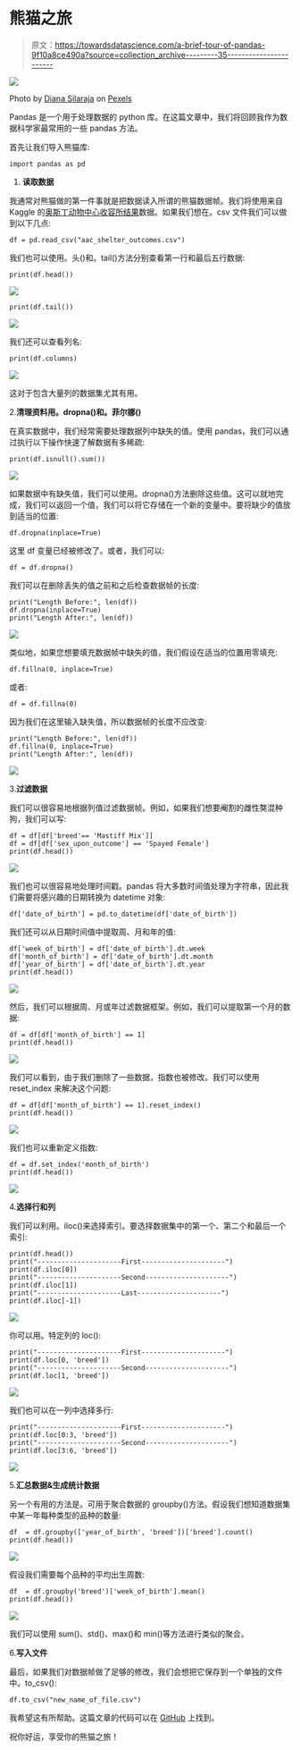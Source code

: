 # 熊猫之旅

> 原文：<https://towardsdatascience.com/a-brief-tour-of-pandas-9f10a8ce490a?source=collection_archive---------35----------------------->

![](img/8be6f764e2a4344bf19a4cf211932f73.png)

Photo by [Diana Silaraja](https://www.pexels.com/@diana-silaraja-794257) on [Pexels](https://www.pexels.com/photo/photo-of-panda-and-cub-playing-1661535/)

Pandas 是一个用于处理数据的 python 库。在这篇文章中，我们将回顾我作为数据科学家最常用的一些 pandas 方法。

首先让我们导入熊猫库:

```
import pandas as pd 
```

1.  **读取数据**

我通常对熊猫做的第一件事就是把数据读入所谓的熊猫数据帧。我们将使用来自 Kaggle 的[奥斯丁动物中心收容所结果](https://www.kaggle.com/aaronschlegel/austin-animal-center-shelter-outcomes-and)数据。如果我们想在。csv 文件我们可以做到以下几点:

```
df = pd.read_csv("aac_shelter_outcomes.csv")
```

我们也可以使用。头()和。tail()方法分别查看第一行和最后五行数据:

```
print(df.head()) 
```

![](img/efa798ea065d1e31fd5627b57f429b22.png)

```
print(df.tail())
```

![](img/be702e168c24358500a1530b1532ed73.png)

我们还可以查看列名:

```
print(df.columns)
```

![](img/04afca5278a3d75122befba299f296ba.png)

这对于包含大量列的数据集尤其有用。

2.**清理资料用。dropna()和。菲尔娜()**

在真实数据中，我们经常需要处理数据列中缺失的值。使用 pandas，我们可以通过执行以下操作快速了解数据有多稀疏:

```
print(df.isnull().sum())
```

![](img/cc054374b37fef627e33c6e1896f9074.png)

如果数据中有缺失值，我们可以使用。dropna()方法删除这些值。这可以就地完成，我们可以返回一个值，我们可以将它存储在一个新的变量中。要将缺少的值放到适当的位置:

```
df.dropna(inplace=True)
```

这里 df 变量已经被修改了。或者，我们可以:

```
df = df.dropna()
```

我们可以在删除丢失的值之前和之后检查数据帧的长度:

```
print("Length Before:", len(df))
df.dropna(inplace=True)
print("Length After:", len(df))
```

![](img/2c89c50a5429880ebf74720c827d7a07.png)

类似地，如果您想要填充数据帧中缺失的值，我们假设在适当的位置用零填充:

```
df.fillna(0, inplace=True)
```

或者:

```
df = df.fillna(0)
```

因为我们在这里输入缺失值，所以数据帧的长度不应改变:

```
print("Length Before:", len(df))
df.fillna(0, inplace=True)
print("Length After:", len(df))
```

![](img/4cd0636a2368cdba9f0ea30f4f69b3e9.png)

3.**过滤数据**

我们可以很容易地根据列值过滤数据帧。例如，如果我们想要阉割的雌性獒混种狗，我们可以写:

```
df = df[df['breed'== 'Mastiff Mix']]
df = df[df['sex_upon_outcome'] == 'Spayed Female']
print(df.head())
```

![](img/e367a24807cf0b57603d212da1c0a641.png)

我们也可以很容易地处理时间戳。pandas 将大多数时间值处理为字符串，因此我们需要将感兴趣的日期转换为 datetime 对象:

```
df['date_of_birth'] = pd.to_datetime(df['date_of_birth']) 
```

我们还可以从日期时间值中提取周、月和年的值:

```
df['week_of_birth'] = df['date_of_birth'].dt.week
df['month_of_birth'] = df['date_of_birth'].dt.month
df['year_of_birth'] = df['date_of_birth'].dt.year
print(df.head())
```

![](img/5d6d284d2c90941af6ae1d2f59a4cd11.png)

然后，我们可以根据周、月或年过滤数据框架。例如，我们可以提取第一个月的数据:

```
df = df[df['month_of_birth'] == 1]
print(df.head())
```

![](img/4e4c099acd0ae1bc4c7cd728b55bb8e8.png)

我们可以看到，由于我们删除了一些数据，指数也被修改。我们可以使用 reset_index 来解决这个问题:

```
df = df[df['month_of_birth'] == 1].reset_index()
print(df.head())
```

![](img/f94298786a581908c084af6db303aa38.png)

我们也可以重新定义指数:

```
df = df.set_index('month_of_birth')
print(df.head())
```

![](img/3177fd0297fbf0af7b152587a4f5f4de.png)

4.**选择行和列**

我们可以利用。iloc()来选择索引。要选择数据集中的第一个、第二个和最后一个索引:

```
print(df.head())
print("---------------------First---------------------")
print(df.iloc[0])
print("---------------------Second---------------------") 
print(df.iloc[1])
print("---------------------Last---------------------")
print(df.iloc[-1])
```

![](img/3614a26c2214f190d53ce001647a681c.png)

你可以用。特定列的 loc():

```
print("---------------------First---------------------")
print(df.loc[0, 'breed'])
print("---------------------Second---------------------") 
print(df.loc[1, 'breed'])
```

![](img/f39b3c493e1ebc61047295fccc6295ec.png)

我们也可以在一列中选择多行:

```
print("---------------------First---------------------")
print(df.loc[0:3, 'breed'])
print("---------------------Second---------------------") 
print(df.loc[3:6, 'breed'])
```

![](img/aa729a4d7eb06110d2916def9a4335d1.png)

5.**汇总数据&生成统计数据**

另一个有用的方法是。可用于聚合数据的 groupby()方法。假设我们想知道数据集中某一年每种类型的品种的数量:

```
df  = df.groupby(['year_of_birth', 'breed'])['breed'].count()
print(df.head())
```

![](img/0f604af3b033d90bef90ee1cdfd74bad.png)

假设我们需要每个品种的平均出生周数:

```
df  = df.groupby('breed')['week_of_birth'].mean()
print(df.head())
```

![](img/ac130ced34af0eadeb3093b6a2c93cd4.png)

我们可以使用 sum()、std()、max()和 min()等方法进行类似的聚合。

6.**写入文件**

最后，如果我们对数据帧做了足够的修改，我们会想把它保存到一个单独的文件中。to_csv():

```
df.to_csv("new_name_of_file.csv")
```

我希望这有所帮助。这篇文章的代码可以在 [GitHub](https://github.com/spierre91/medium_code) 上找到。

祝你好运，享受你的熊猫之旅！